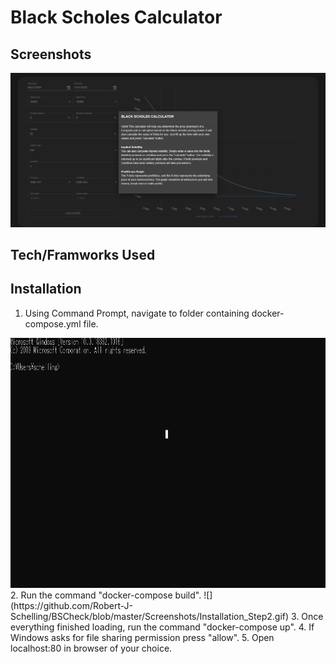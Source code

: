 # Black Scholes Calculator
## Screenshots
![](https://github.com/Robert-J-Schelling/BSCheck/blob/master/Screenshots/BSCalc_sample.gif)
## Tech/Framworks Used
## Installation
1. Using Command Prompt, navigate to folder containing docker-compose.yml file.
<img src="https://github.com/Robert-J-Schelling/BSCheck/blob/master/Screenshots/Installation_Step1.gif" data-canonical-src="https://gyazo.com/eb5c5741b6a9a16c692170a41a49c858.png" width="800" height="400" />
2. Run the command "docker-compose build".
![](https://github.com/Robert-J-Schelling/BSCheck/blob/master/Screenshots/Installation_Step2.gif)
3. Once everything finished loading, run the command "docker-compose up".
4. If Windows asks for file sharing permission press "allow".
5. Open localhost:80 in browser of your choice.
